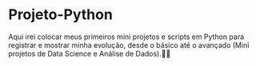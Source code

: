 # Projeto-Python
Aqui irei colocar meus primeiros mini projetos e scripts em Python para registrar e mostrar minha evolução, desde o básico até o avançado (Mini projetos de Data Science e Análise de Dados).💫💫
